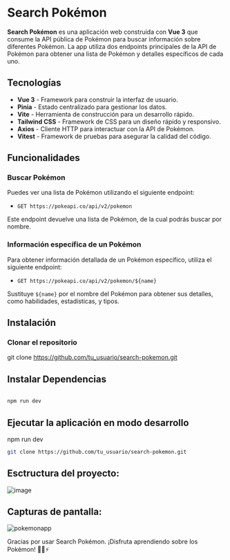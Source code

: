# Search Pokémon

**Search Pokémon** es una aplicación web construida con **Vue 3** que consume la API pública de Pokémon para buscar información sobre diferentes Pokémon. La app utiliza dos endpoints principales de la API de Pokémon para obtener una lista de Pokémon y detalles específicos de cada uno.

## Tecnologías

- **Vue 3** - Framework para construir la interfaz de usuario.
- **Pinia** - Estado centralizado para gestionar los datos.
- **Vite** - Herramienta de construcción para un desarrollo rápido.
- **Tailwind CSS** - Framework de CSS para un diseño rápido y responsivo.
- **Axios** - Cliente HTTP para interactuar con la API de Pokémon.
- **Vitest** - Framework de pruebas para asegurar la calidad del código.

## Funcionalidades

### Buscar Pokémon

Puedes ver una lista de Pokémon utilizando el siguiente endpoint:

- `GET https://pokeapi.co/api/v2/pokemon`

Este endpoint devuelve una lista de Pokémon, de la cual podrás buscar por nombre.

### Información específica de un Pokémon

Para obtener información detallada de un Pokémon específico, utiliza el siguiente endpoint:

- `GET https://pokeapi.co/api/v2/pokemon/${name}`

Sustituye `${name}` por el nombre del Pokémon para obtener sus detalles, como habilidades, estadísticas, y tipos.

## Instalación

### Clonar el repositorio

git clone https://github.com/tu_usuario/search-pokemon.git

## Instalar Dependencias

```bash

npm run dev

```

## Ejecutar la aplicación en modo desarrollo

npm run dev

```bash
git clone https://github.com/tu_usuario/search-pokemon.git
```
## Esctructura del proyecto:

![image](https://github.com/user-attachments/assets/d4cc1403-0cc6-46f9-abaa-cfaf03935e46)


## Capturas de pantalla:


![pokemonapp](https://github.com/user-attachments/assets/d1d716e7-91f7-4694-aa1d-bfdf96ae8943)


Gracias por usar Search Pokémon. ¡Disfruta aprendiendo sobre los Pokémon! 🐱‍👓⚡




